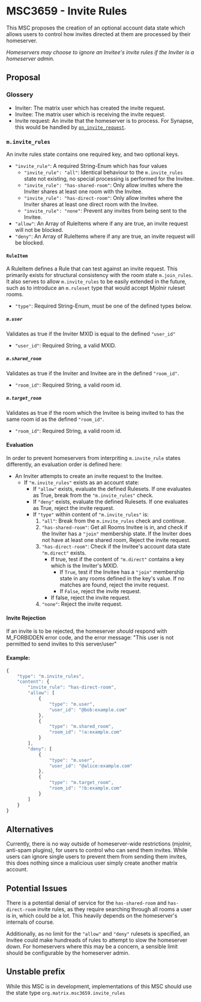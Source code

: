 # MSC3659 - Invite Rules

This MSC proposes the creation of an optional account data state which allows users to control how invites directed at them
are processed by their homeserver.

*Homeservers may choose to ignore an Invitee's invite rules *if* the Inviter is a homeserver admin.*

## Proposal

### Glossery
- Inviter: The matrix user which has created the invite request.
- Invitee: The matrix user which is receiving the invite request.
- Invite request: An invite that the homeserver is to process. For Synapse, this would be handled by [`on_invite_request`](https://github.com/matrix-org/synapse/blob/develop/synapse/handlers/federation.py#L752).

### `m.invite_rules`

An invite rules state contains one required key, and two optional keys.
- `"invite_rule"`: A required String-Enum which has four values
  - `"invite_rule": "all"`: Identical behaviour to the `m.invite_rules` state not existing, no special processing is performed
    for the Invitee.
  - `"invite_rule": "has-shared-room"`: Only allow invites where the Inviter shares at least one room with the Invitee.
  - `"invite_rule": "has-direct-room"`: Only allow invites where the Inviter shares at least one direct room with the Invitee.
  - `"invite_rule": "none"`: Prevent any invites from being sent to the Invitee.
- `"allow"`: An Array of RuleItems where if any are true, an invite request will not be blocked.
- `"deny"`: An Array of RuleItems where if any are true, an invite request will be blocked.

#### `RuleItem`
A RuleItem defines a Rule that can test against an invite request. This primarily exists for structural consistency with the room state `m.join_rules`.
It also serves to allow `m.invite_rules` to be easily extended in the future, such as to introduce an `m.ruleset` type that would accept Mjolnir ruleset rooms.

- `"type"`: Required String-Enum, must be one of the defined types below.

##### `m.user`
Validates as true if the Inviter MXID is equal to the defined `"user_id"`
- `"user_id"`: Required String, a valid MXID.

##### `m.shared_room`
Validates as true if the Inviter and Invitee are in the defined `"room_id"`.
- `"room_id"`: Required String, a valid room id.

##### `m.target_room`
Validates as true if the room which the Invitee is being invited to has the same room id as the defined `"room_id"`.
- `"room_id"`: Required String, a valid room id.

#### Evaluation

In order to prevent homeservers from interpriting `m.invite_rule` states differently, an evaluation order is defined here:

- An Inviter attempts to create an invite request to the Invitee.
  - If `"m.invite_rules"` exists as an account state:
    - If `"allow"` exists, evaluate the defined Rulesets. If one evaluates as True, break from the `"m.invite_rules"` check.
    - If `"deny"` exists, evaluate the defined Rulesets. If one evaluates as True, reject the invite request.
    - If `"type"` within content of `"m.invite_rules"` is:
       1. `"all"`: Break from the `m.invite_rules` check and continue.
       2. `"has-shared-room"`: Get all Rooms Invitee is in, and check if the Inviter has a `"join"` membership state.
          If the Inviter does not have at least one shared room, Reject the invite request.
       3. `"has-direct-room"`: Check if the Invitee's account data state `"m.direct"` exists.
          - If true, test if the content of `"m.direct"` contains a key which is the Inviter's MXID.
            - If `True`, test if the Invitee has a `"join"` membership state in any rooms defined in the key's value. If no matches are found, reject the invite request.
            - If `False`, reject the invite request.
          - If false, reject the invite request.
       4. `"none"`: Reject the invite request.

#### Invite Rejection
If an invite is to be rejected, the homeserver *should* respond with M_FORBIDDEN error code, and the error message: "This user is not permitted to send invites to this server/user"

#### Example:
```js
{
    "type": "m.invite_rules",
    "content": {
        "invite_rule": "has-direct-room",
        "allow": [
            {
                "type": "m.user",
                "user_id": "@bob:example.com"
            },
            {
                "type": "m.shared_room",
                "room_id": "!a:example.com"
            }
        ],
        "deny": [
            {
                "type": "m.user",
                "user_id": "@alice:example.com"
            },
            {
                "type": "m.target_room",
                "room_id": "!b:example.com"
            }
        ]
    }
}
```

## Alternatives
Currently, there is no way outside of homeserver-wide restrictions (mjolnir, anti-spam plugins), for users to control who can send them invites. While users can ignore single users to prevent them from sending them invites, this does nothing since a malicious user simply create another matrix account.

## Potential Issues
There is a potential denial of service for the `has-shared-room` and `has-direct-room` invite rules, as they require searching through all rooms a user is in, which could be a lot. This heavily depends on the homeserver's internals of course.

Additionally, as no limit for the `"allow"` and `"deny"` rulesets is specified, an Invitee could make hundreads of rules to attempt to
slow the homeserver down. For homeservers where this may be a concern, a sensible limit should be configurable by the homeserver admin.

## Unstable prefix
While this MSC is in development, implementations of this MSC should use the state type `org.matrix.msc3659.invite_rules`
